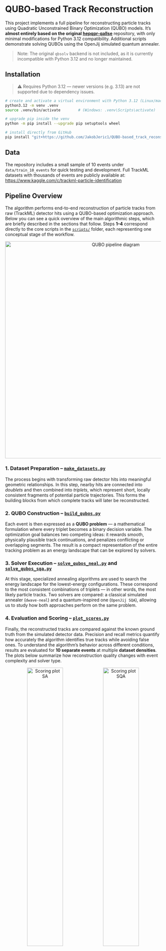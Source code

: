 # QUBO-based Track Reconstruction

This project implements a full pipeline for reconstructing particle tracks using Quadratic Unconstrained Binary Optimization (QUBO) models.
It’s **almost entirely based on the original [hepqpr-qallse](https://github.com/derlin/hepqpr-qallse)** repository, with only minimal modifications for Python 3.12 compatibility.
Additional scripts demonstrate solving QUBOs using the OpenJij simulated quantum annealer.

> Note: The original `qbsolv` backend is not included, as it is currently incompatible with Python 3.12 and no longer maintained.

## Installation

> ⚠️ Requires Python 3.12 — newer versions (e.g. 3.13) are not supported due to dependency issues.

```bash
# create and activate a virtual environment with Python 3.12 (Linux/macOS)
python3.12 -m venv .venv
source .venv/bin/activate        # (Windows: .venv\Scripts\activate)

# upgrade pip inside the venv
python -m pip install --upgrade pip setuptools wheel

# install directly from GitHub
pip install "git+https://github.com/JakobJeric1/QUBO-based_track_reconstruction@main"
```

## Data

The repository includes a small sample of 10 events under `data/train_10_events` for quick testing and development. Full TrackML datasets with thousands of events are publicly available at: https://www.kaggle.com/c/trackml-particle-identification

## Pipeline Overview

The algorithm performs end-to-end reconstruction of particle tracks from raw (TrackML) detector hits using a QUBO-based optimization approach.
Below you can see a quick overview of the main algorithmic steps, which are briefly described in the sections that follow. Steps **1–4** correspond
directly to the core scripts in the [`scripts/`](scripts) folder, each representing one conceptual stage of the workflow.

<p align="center">
  <img src="https://github.com/user-attachments/assets/b206146d-8844-4071-9d16-e8d430e37eb7" width="700" alt="QUBO pipeline diagram">
</p>

### 1. Dataset Preparation – [`make_datasets.py`](scripts/1_make_datasets.py)
The process begins with transforming raw detector hits into meaningful geometric relationships. In this step, nearby hits are connected into
*doublets* and then combined into *triplets*, which represent short, locally consistent fragments of potential particle trajectories.
This forms the building blocks from which complete tracks will later be reconstructed.

### 2. QUBO Construction – [`build_qubos.py`](scripts/2_build_qubos.py)
Each event is then expressed as a **QUBO problem** — a mathematical formulation where every triplet becomes a binary decision variable.
The optimization goal balances two competing ideas:
it rewards smooth, physically plausible track continuations, and penalizes conflicting or overlapping segments.
The result is a compact representation of the entire tracking problem as an energy landscape that can be explored by solvers.

### 3. Solver Execution – [`solve_qubos_neal.py`](scripts/3a_solve_qubos_neal.py) and [`solve_qubos_sqa.py`](scripts/3b_solve_qubos_sqa.py)
At this stage, specialized annealing algorithms are used to search the energy landscape for the lowest-energy configurations.
These correspond to the most consistent combinations of triplets — in other words, the most likely particle tracks.
Two solvers are compared: a classical simulated annealer (`dwave-neal`) and a quantum-inspired one (`OpenJij SQA`), allowing us to study how both approaches perform on the same problem.

### 4. Evaluation and Scoring – [`plot_scores.py`](scripts/4_plot_scores.py)

Finally, the reconstructed tracks are compared against the known ground truth from the simulated detector data.
Precision and recall metrics quantify how accurately the algorithm identifies true tracks while avoiding false ones.
To understand the algorithm’s behavior across different conditions, results are evaluated for **10 separate events** at multiple **dataset densities**.
The plots below summarize how reconstruction quality changes with event complexity and solver type.

<p align="center">
  <img src="https://github.com/user-attachments/assets/f91f7b5a-aa84-43b8-8137-384cea7d42a9" width="48%" alt="Scoring plot SA">
  <img src="https://github.com/user-attachments/assets/362fdaec-2285-41bc-aa31-6ffb91f53043" width="48%" alt="Scoring plot SQA">
</p>

<p align="center"><em>Figure 2 — Precision and recall for ten TrackML events at varying dataset densities, comparing classical simulated annealing (SA, left) and quantum-inspired simulated annealing (SQA, right).</em></p>
